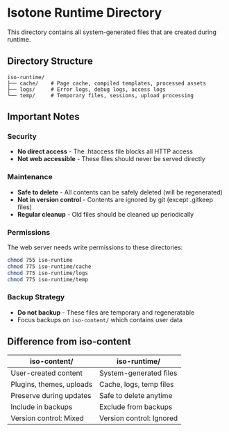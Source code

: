 # Isotone Runtime Directory

This directory contains all system-generated files that are created during runtime.

## Directory Structure

```
iso-runtime/
├── cache/    # Page cache, compiled templates, processed assets
├── logs/     # Error logs, debug logs, access logs
└── temp/     # Temporary files, sessions, upload processing
```

## Important Notes

### Security
- **No direct access** - The .htaccess file blocks all HTTP access
- **Not web accessible** - These files should never be served directly

### Maintenance
- **Safe to delete** - All contents can be safely deleted (will be regenerated)
- **Not in version control** - Contents are ignored by git (except .gitkeep files)
- **Regular cleanup** - Old files should be cleaned up periodically

### Permissions
The web server needs write permissions to these directories:
```bash
chmod 755 iso-runtime
chmod 775 iso-runtime/cache
chmod 775 iso-runtime/logs  
chmod 775 iso-runtime/temp
```

### Backup Strategy
- **Do not backup** - These files are temporary and regeneratable
- Focus backups on `iso-content/` which contains user data

## Difference from iso-content

| iso-content/ | iso-runtime/ |
|-------------|-------------|
| User-created content | System-generated files |
| Plugins, themes, uploads | Cache, logs, temp files |
| Preserve during updates | Safe to delete anytime |
| Include in backups | Exclude from backups |
| Version control: Mixed | Version control: Ignored |